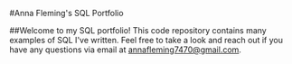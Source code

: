 #Anna Fleming's SQL Portfolio

##Welcome to my SQL portfolio! This code repository contains many examples of SQL I've written. Feel free to take a look and reach out if you have any questions via email at annafleming7470@gmail.com.
